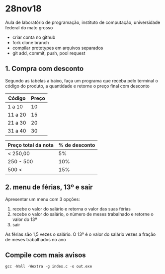 # 28nov18

Aula de laboratório de programação, instituto de computação, universidade
federal do mato grosso
- criar conta no github
- fork clone branch
- compilar prototypes em arquivos separados
- git add, commit, push, pool request

## 1. Compra com desconto
Segundo as tabelas a baixo, faça um programa que receba pelo terminal o
código do produto, a quantidade e retorne o preço final com desconto

| Código | Preço |
| --- | --- |
| 1 a 10 | 10|
| 11 a 20 | 15 |
| 21 a 30 | 20 |
| 31 a 40 | 30 |


| Preço total da nota | % de desconto |
| --- | --- |
| < 250,00 | 5% |
| 250 - 500 | 10% |
| 500 < | 15% |

## 2. menu de férias, 13º e sair
Apresentar um menu com 3 opções:
1. recebe o valor do salário e retorna o valor das suas férias
2. recebe o valor do salário, o número de meses trabalhado e retorne o valor do 13º
3. sair

As férias são 1,5 vezes o salário. O 13º é o valor do salário vezes a fração de meses trabalhados no ano

## Compile com mais avisos
```c
gcc -Wall -Wextra -g index.c -o out.exe
```
